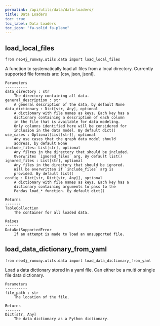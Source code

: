 ```yaml
---
permalink: /api/utils/data/data-loaders/
title: Data Loaders
toc: true
toc_label: Data Loaders
toc_icon: "fa-solid fa-plane"
---
```

## load_local_files

    from neo4j_runway.utils.data import load_local_files

A function to systematically load all files from a local
        directory. Currently supported file formats are:
        [csv, json, jsonl].

    Parameters
    ----------
    data_directory : str
        The directory containing all data.
    general_description : str
        A general description of the data, by default None
    data_dictionary : Dict[str, Any], optional
        A dictionary with file names as keys. Each key has a
        dictionary containing a description of each column
        in the file that is available for data modeling.
        Only columns identified here will be considered for
        inclusion in the data model. By default dict()
    use_cases : Optional[List[str]], optional
        Any use cases that the graph data model should
        address, by default None
    include_files: List[str], optional
        Any filres in the directory that should be included.
        Overwrites `ignored_files` arg. By default list()
    ignored_files : List[str], optional
        Any files in the directory that should be ignored.
        Will be overwritten if `include_files` arg is
        provided. By default list()
    config : Dict[str, Dict[str, Any]], optional
        A dictionary with file names as keys. Each key has a
        dictionary containing arguments to pass to the
        Pandas load_* function. By default dict()

    Returns
    -------
    TableCollection
        The container for all loaded data.

    Raises
    ------
    DataNotSupportedError
        If an attempt is made to load an unsupported file.


## load_data_dictionary_from_yaml

    from neo4j_runway.utils.data import load_data_dictionary_from_yaml

Load a data dictionary stored in a yaml file. Can either
        be a multi or single file data dictionary.

    Parameters
    ----------
    file_path : str
        The location of the file.

    Returns
    -------
    Dict[str, Any]
        The data dictionary as a Python dictionary.
